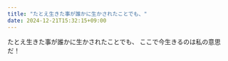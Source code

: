 ```yaml
---
title: "たとえ生きた事が誰かに生かされたことでも、"
date: 2024-12-21T15:32:15+09:00
---
```

たとえ生きた事が誰かに生かされたことでも、
ここで今生きるのは私の意思だ！
